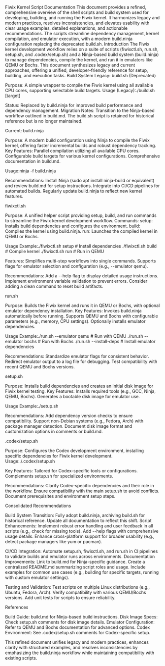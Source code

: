 Fiwix Kernel Script Documentation
This document provides a refined, comprehensive overview of the shell scripts and build system used for developing, building, and running the Fiwix kernel. It harmonizes legacy and modern practices, resolves inconsistencies, and elevates usability with clear usage examples, detailed explanations, and actionable recommendations. The scripts streamline dependency management, kernel compilation, and emulator execution, with a modern build.ninja configuration replacing the deprecated build.sh.
Introduction
The Fiwix kernel development workflow relies on a suite of scripts (fiwixctl.sh, run.sh, setup.sh, and .codex/setup.sh) and a Ninja-based build system (build.ninja) to manage dependencies, compile the kernel, and run it in emulators like QEMU or Bochs. This document synthesizes legacy and current approaches, offering a unified, developer-friendly reference for setup, building, and execution tasks.
Build System
Legacy: build.sh (Deprecated)

Purpose: A simple wrapper to compile the Fiwix kernel using all available CPU cores, supporting selectable build targets.
Usage (Legacy):./build.sh [target]


Status: Replaced by build.ninja for improved build performance and dependency management.
Migration Notes: Transition to the Ninja-based workflow outlined in build.md. The build.sh script is retained for historical reference but is no longer maintained.

Current: build.ninja

Purpose: A modern build configuration using Ninja to compile the Fiwix kernel, offering faster incremental builds and robust dependency tracking.
Key Features:
Parallel compilation utilizing all available CPU cores.
Configurable build targets for various kernel configurations.
Comprehensive documentation in build.md.


Usage:ninja -f build.ninja


Recommendations:
Install Ninja (sudo apt install ninja-build or equivalent) and review build.md for setup instructions.
Integrate into CI/CD pipelines for automated builds.
Regularly update build.ninja to reflect new kernel features.



fiwixctl.sh

Purpose: A unified helper script providing setup, build, and run commands to streamline the Fiwix kernel development workflow.
Commands:
setup: Installs build dependencies and configures the environment.
build: Compiles the kernel using build.ninja.
run: Launches the compiled kernel in QEMU or Bochs.


Usage Example:./fiwixctl.sh setup    # Install dependencies
./fiwixctl.sh build    # Compile kernel
./fiwixctl.sh run      # Run in QEMU


Features:
Simplifies multi-step workflows into single commands.
Supports flags for emulator selection and configuration (e.g., --emulator qemu).


Recommendations:
Add a --help flag to display detailed usage instructions.
Implement environment variable validation to prevent errors.
Consider adding a clean command to reset build artifacts.



run.sh

Purpose: Builds the Fiwix kernel and runs it in QEMU or Bochs, with optional emulator dependency installation.
Key Features:
Invokes build.ninja automatically before running.
Supports QEMU and Bochs with configurable parameters (e.g., memory, CPU settings).
Optionally installs emulator dependencies.


Usage Example:./run.sh --emulator qemu    # Run with QEMU
./run.sh --emulator bochs   # Run with Bochs
./run.sh --install-deps     # Install emulator dependencies


Recommendations:
Standardize emulator flags for consistent behavior.
Redirect emulator output to a log file for debugging.
Test compatibility with recent QEMU and Bochs versions.



setup.sh

Purpose: Installs build dependencies and creates an initial disk image for Fiwix kernel testing.
Key Features:
Installs required tools (e.g., GCC, Ninja, QEMU, Bochs).
Generates a bootable disk image for emulator use.


Usage Example:./setup.sh


Recommendations:
Add dependency version checks to ensure compatibility.
Support non-Debian systems (e.g., Fedora, Arch) with package manager detection.
Document disk image format and customization options in comments or build.md.



.codex/setup.sh

Purpose: Configures the Codex development environment, installing specific dependencies for Fiwix kernel development.
Usage:./.codex/setup.sh


Key Features:
Tailored for Codex-specific tools or configurations.
Complements setup.sh for specialized environments.


Recommendations:
Clarify Codex-specific dependencies and their role in the workflow.
Ensure compatibility with the main setup.sh to avoid conflicts.
Document prerequisites and environment setup steps.



Consolidated Recommendations

Build System Transition: Fully adopt build.ninja, archiving build.sh for historical reference. Update all documentation to reflect this shift.
Script Enhancements:
Implement robust error handling and user feedback in all scripts (e.g., check for missing tools).
Add --help flags with comprehensive usage details.
Enhance cross-platform support for broader usability (e.g., detect package managers like yum or pacman).


CI/CD Integration: Automate setup.sh, fiwixctl.sh, and run.sh in CI pipelines to validate builds and emulator runs across environments.
Documentation Improvements:
Link to build.md for Ninja-specific guidance.
Create a centralized README.md summarizing script roles and usage.
Include examples for common use cases (e.g., building for specific targets, running with custom emulator settings).


Testing and Validation:
Test scripts on multiple Linux distributions (e.g., Ubuntu, Fedora, Arch).
Verify compatibility with various QEMU/Bochs versions.
Add unit tests for scripts to ensure reliability.



References

Build Guide: build.md for Ninja-based build instructions.
Disk Image Specs: Check setup.sh comments for disk image details.
Emulator Configuration: Refer to QEMU and Bochs documentation for advanced options.
Codex Environment: See .codex/setup.sh comments for Codex-specific setup.

This refined document unifies legacy and modern practices, enhances clarity with structured examples, and resolves inconsistencies by emphasizing the build.ninja workflow while maintaining compatibility with existing scripts.